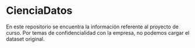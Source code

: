 # CienciaDatos
En este repositorio se encuentra la información referente al proyecto de curso.
Por temas de confidencialidad con la empresa, no podemos cargar el dataset original.
